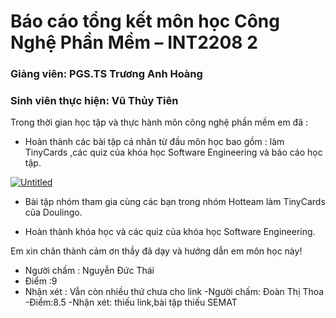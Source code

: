 ﻿# Báo cáo tổng kết môn học Công Nghệ Phần Mềm – INT2208 2

### Giảng viên: PGS.TS Trương Anh Hoàng
### Sinh viên thực hiện: Vũ Thủy Tiên 

Trong thời gian học tập và thực hành môn công nghệ phần mềm em đã :

- Hoàn thành các bài tập cá nhân từ đầu môn học bao gồm : làm  TinyCards  ,các quiz của khóa học Software Engineering và báo cáo học tập.

<a href="https://imgbb.com/"><img src="https://image.ibb.co/fPdidy/Untitled.png" alt="Untitled" border="0"></a>

- Bài tập nhóm tham gia cùng các bạn trong nhóm Hotteam làm TinyCards của Doulingo.

- Hoàn thành khóa học và các quiz của khóa học Software Engineering.

Em xin chân thành cảm ơn thầy đã dạy và hướng dẫn em môn học này!
- Người chấm : Nguyễn Đức Thái
- Điểm :9
- Nhận xét : Vẫn còn nhiều thứ chưa cho link
-Người chấm: Đoàn Thị Thoa
-Điểm:8.5
-Nhận xét: thiếu link,bài tập thiếu SEMAT
